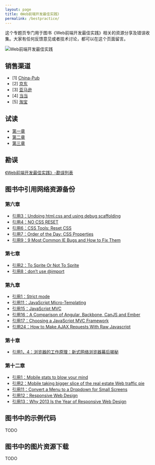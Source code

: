 ```yaml
---
layout: page
title: 《Web前端开发最佳实践》
permalink: /bestpractice/
---
```


这个专题页专门用于图书《Web前端开发最佳实践》相关的资源分享及错误收集。大家有任何反馈意见或者技术讨论，都可以在这个页面留言。

![Web前端开发最佳实践](http://images.china-pub.com/ebook3770001-3775000/3770903/zcover.jpg)

## 销售渠道

* [1] [China-Pub](http://product.china-pub.com/3770903)
* [2] [京东](http://item.jd.com/11619844.html)
* [3] [亚马逊](http://www.amazon.cn/Web%E5%BC%80%E5%8F%91%E6%8A%80%E6%9C%AF%E4%B8%9B%E4%B9%A6-Web%E5%89%8D%E7%AB%AF%E5%BC%80%E5%8F%91%E6%9C%80%E4%BD%B3%E5%AE%9E%E8%B7%B5-%E5%85%9A%E5%BB%BA/dp/B00S4DLX8S/ref=sr_1_1?ie=UTF8&qid=1421629078&sr=8-1&keywords=web%E5%89%8D%E7%AB%AF%E5%BC%80%E5%8F%91%E6%9C%80%E4%BD%B3%E5%AE%9E%E8%B7%B5)
* [4] [当当](http://spu.dangdang.com/1035437335.html)
* [5] [淘宝](http://detail.tmall.com/item.htm?spm=a230r.1.14.8.F2VRyG&id=43430556886&abbucket=14)

## 试读

* [第一章](http://images.china-pub.com/ebook3770001-3775000/3770903/ch01.pdf)
* [第二章](http://images.china-pub.com/ebook3770001-3775000/3770903/ch02.pdf)
* [第三章](http://images.china-pub.com/ebook3770001-3775000/3770903/ch03.pdf)

## 勘误

[《Web前端开发最佳实践》-勘误列表](http://blog.dang-jian.com/book/2015/01/15/web-frontend-development-best-practices-correct.html)

## 图书中引用网络资源备份

### 第六章

*   [引用3：Undoing html.css and using debug scaffolding](/bestpractice/best-practice-6-3.html)
*   [引用4：NO CSS RESET](/bestpractice/best-practice-6-4.html)
*   [引用6：CSS Tools: Reset CSS](/bestpractice/best-practice-6-6.html)
*   [引用7：Order of the Day: CSS Properties](/bestpractice/best-practice-6-7.html)
*   [引用9：9 Most Common IE Bugs and How to Fix Them](/bestpractice/best-practice-6-9.html)

### 第七章

*   [引用2：To Sprite Or Not To Sprite](/bestpractice/best-practice-7-2.html)
*   [引用8：don’t use @import](/bestpractice/best-practice-7-8.html)

### 第九章

*   [引用1：Strict mode](/bestpractice/best-practice-9-1.html)
*   [引用11：JavaScript Micro-Templating](/bestpractice/best-practice-9-11.html)
*   [引用15：JavaScript MVC](/bestpractice/best-practice-9-15.html)
*   [引用16：A Comparison of Angular, Backbone, CanJS and Ember](/bestpractice/best-practice-9-16.html)
*   [引用17：Choosing a JavaScript MVC Framework](/bestpractice/best-practice-9-17.html)
*   [引用24：How to Make AJAX Requests With Raw Javascript](/bestpractice/best-practice-9-24.html)

### 第十章

*   [引用1，4：浏览器的工作原理：新式网络浏览器幕后揭秘](/bestpractice/best-practice-10-1and4.html)

### 第十二章

*   [引用1：Mobile stats to blow your mind](/bestpractice/best-practice-12-1.html)
*   [引用2：Mobile taking bigger slice of the real estate Web traffic pie](/bestpractice/best-practice-12-2.html)
*   [引用11：Convert a Menu to a Dropdown for Small Screens](/bestpractice/best-practice-12-11.html)
*   [引用12：Responsive Web Design](/bestpractice/best-practice-12-12.html)
*   [引用13：Why 2013 Is the Year of Responsive Web Design](/bestpractice/best-practice-12-13.html)

## 图书中的示例代码

TODO

## 图书中的图片资源下载

TODO